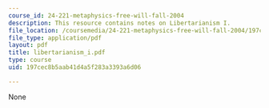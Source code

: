```yaml
---
course_id: 24-221-metaphysics-free-will-fall-2004
description: This resource contains notes on Libertarianism I.
file_location: /coursemedia/24-221-metaphysics-free-will-fall-2004/197cec8b5aab41d4a5f283a3393a6d06_libertarianism_i.pdf
file_type: application/pdf
layout: pdf
title: libertarianism_i.pdf
type: course
uid: 197cec8b5aab41d4a5f283a3393a6d06

---
```

None